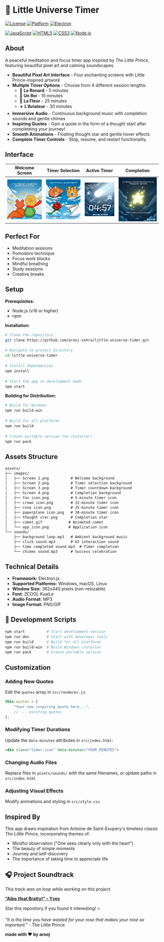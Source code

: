 # 🌟 Little Universe Timer

[![License](https://img.shields.io/badge/license-ISC-blue?style=flat-square)](LICENSE)
[![Platform](https://img.shields.io/badge/platform-Windows%20%7C%20macOS%20%7C%20Linux-lightgrey?style=flat-square)](https://github.com/arooj-zehra/little-universe-timer)
[![Electron](https://img.shields.io/badge/Electron-37.2.6-47848F?style=flat-square&logo=electron)](https://electronjs.org/)

[![JavaScript](https://img.shields.io/badge/JavaScript-F7DF1E?style=flat-square&logo=javascript&logoColor=black)](https://developer.mozilla.org/en-US/docs/Web/JavaScript)
[![HTML5](https://img.shields.io/badge/HTML5-E34F26?style=flat-square&logo=html5&logoColor=white)](https://developer.mozilla.org/en-US/docs/Web/HTML)
[![CSS3](https://img.shields.io/badge/CSS3-1572B6?style=flat-square&logo=css3&logoColor=white)](https://developer.mozilla.org/en-US/docs/Web/CSS)
[![Node.js](https://img.shields.io/badge/Node.js-43853D?style=flat-square&logo=node.js&logoColor=white)](https://nodejs.org/)

## About 
A peaceful meditation and focus timer app inspired by *The Little Prince*, featuring beautiful pixel art and calming soundscapes.

- **Beautiful Pixel Art Interface** - Four enchanting screens with Little Prince-inspired artwork
- **Multiple Timer Options** - Choose from 4 different session lengths:
  - 🦊 **Le Renard** - 5 minutes
  - 👑 **Un Roi** - 15 minutes  
  - 🌹 **La Fleur** - 25 minutes
  - ✈️ **L'Aviateur** - 30 minutes
- **Immersive Audio** - Continuous background music with completion sounds and gentle chimes
- **Inspiring Quotes** - Gain a quote in the form of a thought start after completeing your journey!
- **Smooth Animations** - Floating thought star and gentle hover effects
- **Complete Timer Controls** - Stop, resume, and restart functionality

## Interface

| Welcome Screen | Timer Selection | Active Timer | Completion |
|---|---|---|---|
| ![Screen 1](assets/screenshots/home.png) | ![Screen 2](assets/screenshots/selection.png) | ![Screen 3](assets/screenshots/timer.png) | ![Screen 4](assets/screenshots/completion.png) |
 

## Perfect For

- Meditation sessions
- Pomodoro technique
- Focus work blocks  
- Mindful breathing
- Study sessions
- Creative breaks

## Setup

**Prerequisites:**
- Node.js (v16 or higher)
- npm

**Installation:**
```bash
# Clone the repository
git clone https://github.com/arooj-zehra/little-universe-timer.git

# Navigate to project directory
cd little-universe-timer

# Install dependencies
npm install

# Start the app in development mode
npm start
```

**Building for Distribution:**
```bash
# Build for Windows
npm run build-win

# Build for all platforms
npm run build

# Create portable version (no installer)
npm run pack
```

## Assets Structure

```
assets/
├── images/
│   ├── Screen 1.png          # Welcome background
│   ├── Screen 2.png          # Timer selection background
│   ├── Screen 3.png          # Timer countdown background
│   ├── Screen 4.png          # Completion background
│   ├── fox icon.png          # 5-minute timer icon
│   ├── crown icon.png        # 15-minute timer icon
│   ├── rose icon.png         # 25-minute timer icon
│   ├── paperplane icon.png   # 30-minute timer icon
│   ├── thought star.png      # Completion star
│   ├── comet.gif            # Animated comet
│   └── app_icon.png         # Application icon
└── sounds/
    ├── background loop.mp3   # Ambient background music
    ├── click sound.mp3       # UI interaction sound
    ├── time completed sound.mp3  # Timer completion
    └── chimes sound.mp3      # Success celebration
```

## Technical Details

- **Framework:** Electron.js
- **Supported Platforms:** Windows, macOS, Linux
- **Window Size:** 362x440 pixels (non-resizable)
- **Font:** ZCOOL KuaiLe
- **Audio Format:** MP3
- **Image Format:** PNG/GIF

## 🔧 Development Scripts

```bash
npm start          # Start development version
npm run dev        # Start with developer tools
npm run build      # Build for all platforms
npm run build-win  # Build Windows installer
npm run pack       # Create portable version
```

## Customization

### Adding New Quotes
Edit the `quotes` array in `src/renderer.js`:
```javascript
this.quotes = [
    "Your new inspiring quote here...",
    // ... existing quotes
];
```

### Modifying Timer Durations  
Update the `data-minutes` attributes in `src/index.html`:
```html
<div class="timer-icon" data-minutes="YOUR_MINUTES">
```

### Changing Audio Files
Replace files in `assets/sounds/` with the same filenames, or update paths in `src/index.html`

### Adjusting Visual Effects
Modify animations and styling in `src/style.css`

## Inspired By

This app draws inspiration from Antoine de Saint-Exupéry's timeless classic *The Little Prince*, incorporating themes of:
- Mindful observation ("One sees clearly only with the heart")
- The beauty of simple moments
- Journey and self-discovery
- The importance of taking time to appreciate life

## 🎧 Project Soundtrack
*This track was on loop while working on this project.*

**[“Aibo (feat Bratty)” – Yves](https://open.spotify.com/track/0hvGU0lbDt8SWfEx797LuJ?si=3fde2136083f473d)**

Star this repository if you found it interesting! ⭐

*"It is the time you have wasted for your rose that makes your rose so important."* - The Little Prince

**made with ❤️ by arooj**
